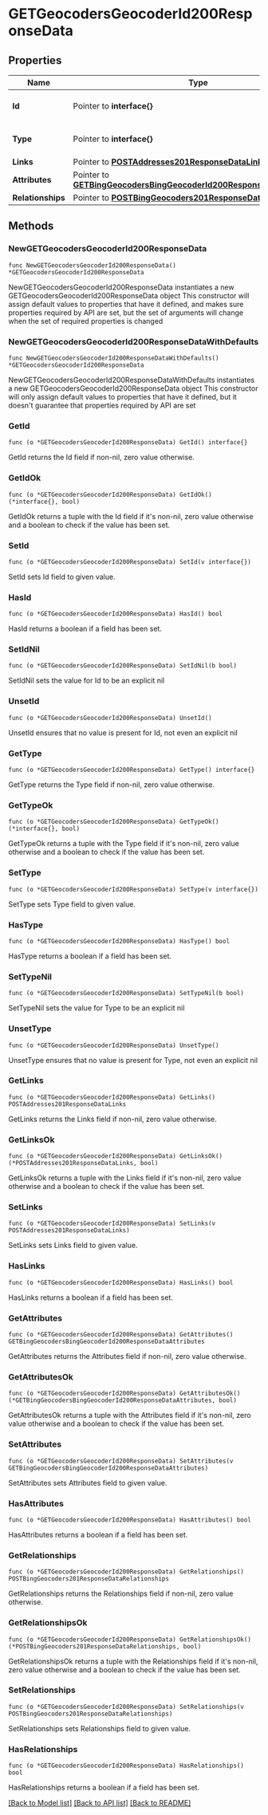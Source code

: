 # GETGeocodersGeocoderId200ResponseData

## Properties

Name | Type | Description | Notes
------------ | ------------- | ------------- | -------------
**Id** | Pointer to **interface{}** | The resource&#39;s id | [optional] 
**Type** | Pointer to **interface{}** | The resource&#39;s type | [optional] 
**Links** | Pointer to [**POSTAddresses201ResponseDataLinks**](POSTAddresses201ResponseDataLinks.md) |  | [optional] 
**Attributes** | Pointer to [**GETBingGeocodersBingGeocoderId200ResponseDataAttributes**](GETBingGeocodersBingGeocoderId200ResponseDataAttributes.md) |  | [optional] 
**Relationships** | Pointer to [**POSTBingGeocoders201ResponseDataRelationships**](POSTBingGeocoders201ResponseDataRelationships.md) |  | [optional] 

## Methods

### NewGETGeocodersGeocoderId200ResponseData

`func NewGETGeocodersGeocoderId200ResponseData() *GETGeocodersGeocoderId200ResponseData`

NewGETGeocodersGeocoderId200ResponseData instantiates a new GETGeocodersGeocoderId200ResponseData object
This constructor will assign default values to properties that have it defined,
and makes sure properties required by API are set, but the set of arguments
will change when the set of required properties is changed

### NewGETGeocodersGeocoderId200ResponseDataWithDefaults

`func NewGETGeocodersGeocoderId200ResponseDataWithDefaults() *GETGeocodersGeocoderId200ResponseData`

NewGETGeocodersGeocoderId200ResponseDataWithDefaults instantiates a new GETGeocodersGeocoderId200ResponseData object
This constructor will only assign default values to properties that have it defined,
but it doesn't guarantee that properties required by API are set

### GetId

`func (o *GETGeocodersGeocoderId200ResponseData) GetId() interface{}`

GetId returns the Id field if non-nil, zero value otherwise.

### GetIdOk

`func (o *GETGeocodersGeocoderId200ResponseData) GetIdOk() (*interface{}, bool)`

GetIdOk returns a tuple with the Id field if it's non-nil, zero value otherwise
and a boolean to check if the value has been set.

### SetId

`func (o *GETGeocodersGeocoderId200ResponseData) SetId(v interface{})`

SetId sets Id field to given value.

### HasId

`func (o *GETGeocodersGeocoderId200ResponseData) HasId() bool`

HasId returns a boolean if a field has been set.

### SetIdNil

`func (o *GETGeocodersGeocoderId200ResponseData) SetIdNil(b bool)`

 SetIdNil sets the value for Id to be an explicit nil

### UnsetId
`func (o *GETGeocodersGeocoderId200ResponseData) UnsetId()`

UnsetId ensures that no value is present for Id, not even an explicit nil
### GetType

`func (o *GETGeocodersGeocoderId200ResponseData) GetType() interface{}`

GetType returns the Type field if non-nil, zero value otherwise.

### GetTypeOk

`func (o *GETGeocodersGeocoderId200ResponseData) GetTypeOk() (*interface{}, bool)`

GetTypeOk returns a tuple with the Type field if it's non-nil, zero value otherwise
and a boolean to check if the value has been set.

### SetType

`func (o *GETGeocodersGeocoderId200ResponseData) SetType(v interface{})`

SetType sets Type field to given value.

### HasType

`func (o *GETGeocodersGeocoderId200ResponseData) HasType() bool`

HasType returns a boolean if a field has been set.

### SetTypeNil

`func (o *GETGeocodersGeocoderId200ResponseData) SetTypeNil(b bool)`

 SetTypeNil sets the value for Type to be an explicit nil

### UnsetType
`func (o *GETGeocodersGeocoderId200ResponseData) UnsetType()`

UnsetType ensures that no value is present for Type, not even an explicit nil
### GetLinks

`func (o *GETGeocodersGeocoderId200ResponseData) GetLinks() POSTAddresses201ResponseDataLinks`

GetLinks returns the Links field if non-nil, zero value otherwise.

### GetLinksOk

`func (o *GETGeocodersGeocoderId200ResponseData) GetLinksOk() (*POSTAddresses201ResponseDataLinks, bool)`

GetLinksOk returns a tuple with the Links field if it's non-nil, zero value otherwise
and a boolean to check if the value has been set.

### SetLinks

`func (o *GETGeocodersGeocoderId200ResponseData) SetLinks(v POSTAddresses201ResponseDataLinks)`

SetLinks sets Links field to given value.

### HasLinks

`func (o *GETGeocodersGeocoderId200ResponseData) HasLinks() bool`

HasLinks returns a boolean if a field has been set.

### GetAttributes

`func (o *GETGeocodersGeocoderId200ResponseData) GetAttributes() GETBingGeocodersBingGeocoderId200ResponseDataAttributes`

GetAttributes returns the Attributes field if non-nil, zero value otherwise.

### GetAttributesOk

`func (o *GETGeocodersGeocoderId200ResponseData) GetAttributesOk() (*GETBingGeocodersBingGeocoderId200ResponseDataAttributes, bool)`

GetAttributesOk returns a tuple with the Attributes field if it's non-nil, zero value otherwise
and a boolean to check if the value has been set.

### SetAttributes

`func (o *GETGeocodersGeocoderId200ResponseData) SetAttributes(v GETBingGeocodersBingGeocoderId200ResponseDataAttributes)`

SetAttributes sets Attributes field to given value.

### HasAttributes

`func (o *GETGeocodersGeocoderId200ResponseData) HasAttributes() bool`

HasAttributes returns a boolean if a field has been set.

### GetRelationships

`func (o *GETGeocodersGeocoderId200ResponseData) GetRelationships() POSTBingGeocoders201ResponseDataRelationships`

GetRelationships returns the Relationships field if non-nil, zero value otherwise.

### GetRelationshipsOk

`func (o *GETGeocodersGeocoderId200ResponseData) GetRelationshipsOk() (*POSTBingGeocoders201ResponseDataRelationships, bool)`

GetRelationshipsOk returns a tuple with the Relationships field if it's non-nil, zero value otherwise
and a boolean to check if the value has been set.

### SetRelationships

`func (o *GETGeocodersGeocoderId200ResponseData) SetRelationships(v POSTBingGeocoders201ResponseDataRelationships)`

SetRelationships sets Relationships field to given value.

### HasRelationships

`func (o *GETGeocodersGeocoderId200ResponseData) HasRelationships() bool`

HasRelationships returns a boolean if a field has been set.


[[Back to Model list]](../README.md#documentation-for-models) [[Back to API list]](../README.md#documentation-for-api-endpoints) [[Back to README]](../README.md)


